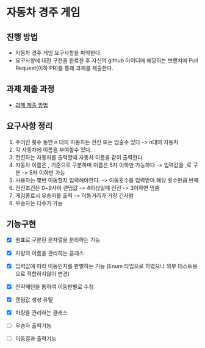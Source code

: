 # 자동차 경주 게임
## 진행 방법
* 자동차 경주 게임 요구사항을 파악한다.
* 요구사항에 대한 구현을 완료한 후 자신의 github 아이디에 해당하는 브랜치에 Pull Request(이하 PR)를 통해 과제를 제출한다.

## 과제 제출 과정
* [과제 제출 방법](https://github.com/next-step/nextstep-docs/tree/master/precourse)

## 요구사항 정리
1. 주어진 횟수 동안 n 대의 자동차는 전진 또는 멈출수 있다
-> n대의 자동차
2. 각 자동차에 이름을 부여할수 있다.
3. 전진하는 자동차를 출력할때 자동차 이름을 같이 출력한다.
4. 자동차 이름은 , 기준으로 구분하며 이름은 5자 이하만 가능하다
-> 입력값을 ,로 구분
-> 5자 이하만 가능
5. 사용자는 몇번 이동할지 입력해야한다.
-> 이동횟수를 입력받아 해당 횟수만큼 반복
6. 전진조건은 0~9사이 랜덤값
-> 4이상일때 전진
-> 3이하면 멈춤
7. 게임종료시 우승자를 출력
-> 이동거리가 가장 긴사람
8. 우승자는 다수가 가능

## 기능구현
- [X] 쉼표로 구분된 문자열을 분리하는 기능
- [X] 차량의 이름을 관리하는 클래스
- [X] 입력값에 따라 이동인지를 판별하는 기능 (Enum 타입으로 하였으나 외부 테스트용으로 적합하지않아 변경)
- [X] 전략패턴을 통하여 이동판별로 수정
- [X] 랜덤값 생성 유틸
- [X] 차량을 관리하는 클래스
- [ ] 우승자 출력기능
- [ ] 이동결과 출력기능

